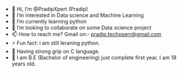 - 👋 Hi, I’m @PradipXpert (Pradip)
- 👀 I’m interested in Data science and Machine Learning
- 🌱 I’m currently learning python
- 💞️ I’m looking to collaborate on some Data science project
- 📫 How to reach me? Gmail on:- pradip.techxperr@gmail.com
- ⚡ Fun fact: i am still leraning python.
- 💪 Having strong grip on C language.
- 🤞 I am B.E (Bachelor of engineering) just complete first year. I am 18 years old.

<!---
PradipXpert/PradipXpert is a ✨ special ✨ repository because its `README.md` (this file) appears on your GitHub profile.
You can click the Preview link to take a look at your changes.
--->
